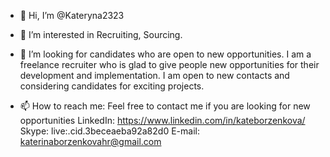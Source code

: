 - 👋 Hi, I’m @Kateryna2323
- 👀 I’m interested in Recruiting, Sourcing.
- 💞️ I’m looking for candidates who are open to new opportunities.
I am a freelance recruiter who is glad to give people new opportunities for their development and implementation.
I am open to new contacts and considering candidates for exciting projects.

- 📫 How to reach me: 
Feel free to contact me if you are looking for new opportunities
LinkedIn: https://www.linkedin.com/in/kateborzenkova/
Skype: live:.cid.3beceaeba92a82d0
E-mail: katerinaborzenkovahr@gmail.com
